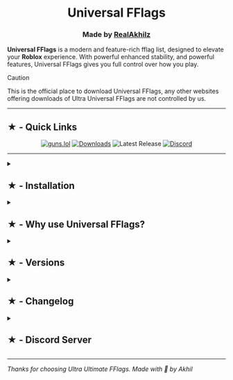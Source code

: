 <h1 align="center">Universal FFlags</h1>

<h3 align="center"> Made by <a href="https://guns.lol/realakhil">RealAkhilz</a> </h3>

**Universal FFlags** is a modern and feature-rich fflag list, designed to elevate your **Roblox** experience. With powerful enhanced stability, and powerful features, Universal FFlags gives you full control over how you play.

> [!Caution]
> This is the official place to download Universal FFlags, any other websites offering downloads of Ultra Universal FFlags are not controlled by us.

---

<h2>★ - Quick Links</h2>

<div align="center">

[![guns.lol](https://img.shields.io/badge/guns.lol-RealAkhilz-darkblue?style=flat&logo=link&logoColor=white)](https://guns.lol/realakhil)
[![Downloads](https://img.shields.io/github/downloads/RealAkhilz/Ultra-Ultimate-FFlags/total?color=2c2f7c&label=Downloads&logo=cloudsmith&logoColor=white)](https://github.com/RealAkhilz/Ultra-Ultimate-FFlags/releases)
![Latest Release](https://img.shields.io/github/v/release/RealAkhilz/Ultra-Ultimate-FFlags)
[![Discord](https://img.shields.io/discord/1380077621974667264?label=Discord&color=5865F2&logo=discord&logoColor=white)](https://discord.gg/848BdgmvD9)

</div>

---

<details>
  <summary><h2>★ - Installation</h2></summary>

  <br>

  - **Download** – Get the latest release from the [Release page](https://github.com/RealAkhilz/Ultra-Ultimate-FFlags/releases).
  - **Json Editor** – Get a JSON editor like [JsonCrack](https://jsoncrack.com), or use Notepad.
  - **Importing** – Import the file to the editor.

<details>
  <summary><strong>Settings</strong></summary>

  - **Kilo Pixels** - Change the Roblox resolution (Roblox GUI or game UI unaffected).
  - **GPU** - Set the value to your GPU.
  - **Refresh Rate** - Set to your monitor refresh rate.
  - **Logical Processors -1** - Set the values to your "Logical Processors" -1.
  - **Logical Processors** - Set the values your "Logical Processors".

</details>

  - **Exporting** – Export when done.
  - **Launch Roblox** – Enjoy Roblox like never before!

</details>

<details>
  <summary><h2>★ - Why use Universal FFlags?</h2></summary>

  <br>

  - **Anti Data Sharing** - Stop Roblox from taking your personal information.
  - **Enhanced Performance** – Smoother gameplay, reduced stuttering, and better FPS stability.
  - **Faster Loading** – Load into Roblox games lighting fast.
  - **Debloat** - Remove the unneccessory bloat and background processes.

</details>

<details>
  <summary><h2>★ - Versions</h2></summary>

  <br>

  - **Ultra Latency** - Reduce latency/delay [(→)](https://github.com/RealAkhilz/Ultra-Latency)
  - **Graphics Losser+** - Max FPS with __Graphics Loss__
  - **Universal Studio** - Ultra Ultimate FFlags but for **Roblox Studio**.

</details>

<details>
 <summary><h2>★ - Changelog</h2></summary>

 <br>

<h3>Verison: V3</h3>

- Revamped the ENTIRE list
- Lessen the kb of the list from 24 kb to 5 kb
- Added KTX
- Removed FFlags containing keywords "Network" and "Performance", as they have default values
- Removed FrameTime and MTU from the settings
- Removed a bunch of preloading fastflags that are useless
- Removed a bunch of useless culling fastflags
- Removed unstable and problematic fastflags
- Removed "CAP" from "Anti Data Sharing"
- Removed "Optimize ping" fastflags as they don't really stabilize or optimize ping
- Removed Extra fastflags
- Removed "GPU and CPU" and "Optimize Memory/RAM" fastflags, as they don't really optimize gpu or cpu, there are still memory/ram fastflags that decrease usage of memory/ram
- Removed a bunch of useless "Debloat" fastflags
- Merged "Responsiveness", "Frame Buffer", into "Performance"
- Removed fastflags that are unstable
- Changed some fastflags values to stable values

</details>

<details>
  <summary><h2>★ - Discord Server</h2></summary>

  <br>

  **Join our Discord:** [Akhil's Lounge](https://discord.gg/848BdgmvD9) for help, news, and chat.

</details>

---

*Thanks for choosing Ultra Ultimate FFlags. Made with 💖 by Akhil*
